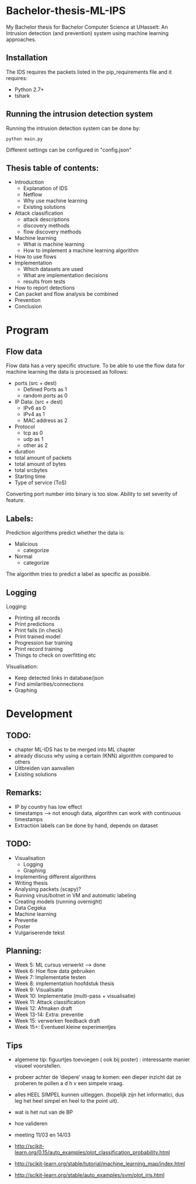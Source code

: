 # Bachelor-thesis-ML-IPS
My Bachelor thesis for Bachelor Computer Science at UHasselt: An Intrusion detection (and prevention) system using machine learning approaches.

## Installation
The IDS requires the packets listed in the pip_requirements file and it requires:
- Python 2.7+
- tshark

## Running the intrusion detection system
Running the intrusion detection system can be done by:
```
python main.py
```
Different settings can be configured in "config.json"

## Thesis table of contents:
- Introduction
    * Explanation of IDS
    * Netflow
    * Why use machine learning
    * Existing solutions
- Attack classification
    * attack descriptions
    * discovery methods
    * flow discovery methods
- Machine learning
    * What is machine learning
    * How to implement a machine learning algorithm
- How to use flows
- Implementation
    * Which datasets are used
    * What are implementation decisions
    * results from tests
- How to report detections
- Can packet and flow analysis be combined
- Prevention
- Conclusion

# Program
## Flow data
Flow data has a very specific structure. To be able to use the flow data for machine learning the data is processed as follows:
- ports (src + dest)
    * Defined Ports as 1
    * random ports as 0
- IP Data: (src + dest)
    * IPv6 as 0
    * IPv4 as 1
    * MAC address as 2
- Protocol
    * tcp as 0
    * udp as 1
    * other as 2
- duration
- total amount of packets
- total amount of bytes
- total srcbytes
- Starting time
- Type of service (ToS)

Converting port number into binary is too slow. Ability to set severity of feature.

## Labels:
Prediction algorithms predict whether the data is:
- Malicious
    * categorize
- Normal
    * categorize

The algorithm tries to predict a label as specific as possible.

## Logging
Logging:
- Printing all records
- Print predictions
- Print fails (in check)
- Print trained model
- Progression bar training
- Print record training
- Things to check on overfitting etc

Visualisation:
- Keep detected links in database/json
- Find similarities/connections
- Graphing

# Development
## TODO:
- chapter ML-IDS has to be merged into ML chapter
- already discuss why using a certain (KNN) algorithm compared to others
- Uitbreiden van aanvallen
- Existing solutions

## Remarks:
- IP by country has low effect
- timestamps --> not enough data, algorithm can work with continuous timestamps
- Extraction labels can be done by hand, depends on dataset

## TODO:
- Visualisation
    * Logging
    * Graphing
- Implementing different algorithms
- Writing thesis
- Analysing packets (scapy)?
- Running virus/botnet in VM and automatic labeling
- Creating models (running overnight)
- Data Cegeka
- Machine learning
- Preventie
- Poster
- Vulgariserende tekst

## Planning:
- Week 5: ML cursus verwerkt --> done
- Week 6: Hoe flow data gebruiken
- Week 7: Implementatie testen
- Week 8: implementation hoofdstuk thesis
- Week 9: Visualisatie
- Week 10: Implementatie (multi-pass + visualisatie)
- Week 11: Attack classification
- Week 12: Afmaken draft
- Week 13-14: Extra: preventie
- Week 15: verwerken feedback draft
- Week 15+: Eventueel kleine experimentjes

## Tips
- algemene tip: figuurtjes toevoegen ( ook bij poster) : interessante manier visueel voorstellen.
- probeer achter de ‘diepere’ vraag te komen: een dieper inzicht dat ze proberen te pollen a d h v een simpele vraag.
- alles HEEL SIMPEL kunnen uitleggen. (hopelijk zijn het informatici, dus leg het heel simpel en heel to the point uit).
- wat is het nut van de BP
- hoe valideren

- meeting 11/03 en 14/03
- http://scikit-learn.org/0.15/auto_examples/plot_classification_probability.html
- http://scikit-learn.org/stable/tutorial/machine_learning_map/index.html
- http://scikit-learn.org/stable/auto_examples/svm/plot_iris.html
